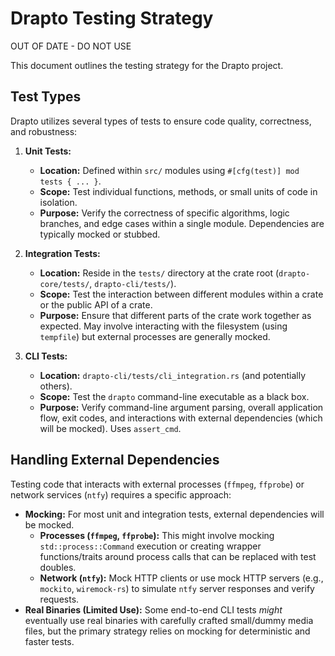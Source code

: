 # Drapto Testing Strategy

OUT OF DATE - DO NOT USE

This document outlines the testing strategy for the Drapto project.

## Test Types

Drapto utilizes several types of tests to ensure code quality, correctness, and robustness:

1.  **Unit Tests:**
    *   **Location:** Defined within `src/` modules using `#[cfg(test)] mod tests { ... }`.
    *   **Scope:** Test individual functions, methods, or small units of code in isolation.
    *   **Purpose:** Verify the correctness of specific algorithms, logic branches, and edge cases within a single module. Dependencies are typically mocked or stubbed.

2.  **Integration Tests:**
    *   **Location:** Reside in the `tests/` directory at the crate root (`drapto-core/tests/`, `drapto-cli/tests/`).
    *   **Scope:** Test the interaction between different modules within a crate or the public API of a crate.
    *   **Purpose:** Ensure that different parts of the crate work together as expected. May involve interacting with the filesystem (using `tempfile`) but external processes are generally mocked.

3.  **CLI Tests:**
    *   **Location:** `drapto-cli/tests/cli_integration.rs` (and potentially others).
    *   **Scope:** Test the `drapto` command-line executable as a black box.
    *   **Purpose:** Verify command-line argument parsing, overall application flow, exit codes, and interactions with external dependencies (which will be mocked). Uses `assert_cmd`.

## Handling External Dependencies

Testing code that interacts with external processes (`ffmpeg`, `ffprobe`) or network services (`ntfy`) requires a specific approach:

*   **Mocking:** For most unit and integration tests, external dependencies will be mocked.
    *   **Processes (`ffmpeg`, `ffprobe`):** This might involve mocking `std::process::Command` execution or creating wrapper functions/traits around process calls that can be replaced with test doubles.
    *   **Network (`ntfy`):** Mock HTTP clients or use mock HTTP servers (e.g., `mockito`, `wiremock-rs`) to simulate `ntfy` server responses and verify requests.
*   **Real Binaries (Limited Use):** Some end-to-end CLI tests *might* eventually use real binaries with carefully crafted small/dummy media files, but the primary strategy relies on mocking for deterministic and faster tests.

